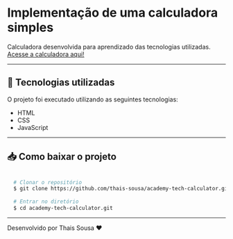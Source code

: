 # Implementação de uma calculadora simples

Calculadora desenvolvida para aprendizado das tecnologias utilizadas.
<a href="https://academy-tech-calculator-nmhgahaci-thais-sousa.vercel.app/">Acesse a calculadora aqui!</a>

---

## 🚀 Tecnologias utilizadas

O projeto foi executado utilizando as seguintes tecnologias:

- HTML
- CSS
- JavaScript

---

## 📥 Como baixar o projeto

```bash

  # Clonar o repositório
  $ git clone https://github.com/thais-sousa/academy-tech-calculator.git
  
  # Entrar no diretório
  $ cd academy-tech-calculator.git

 ```
---
Desenvolvido por Thais Sousa ❤
